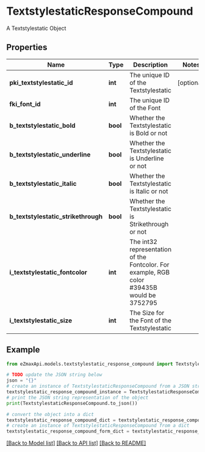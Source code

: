 # TextstylestaticResponseCompound

A Textstylestatic Object

## Properties

Name | Type | Description | Notes
------------ | ------------- | ------------- | -------------
**pki_textstylestatic_id** | **int** | The unique ID of the Textstylestatic | [optional] 
**fki_font_id** | **int** | The unique ID of the Font | 
**b_textstylestatic_bold** | **bool** | Whether the Textstylestatic is Bold or not | 
**b_textstylestatic_underline** | **bool** | Whether the Textstylestatic is Underline or not | 
**b_textstylestatic_italic** | **bool** | Whether the Textstylestatic is Italic or not | 
**b_textstylestatic_strikethrough** | **bool** | Whether the Textstylestatic is Strikethrough or not | 
**i_textstylestatic_fontcolor** | **int** | The int32 representation of the Fontcolor. For example, RGB color #39435B would be 3752795 | 
**i_textstylestatic_size** | **int** | The Size for the Font of the Textstylestatic | 

## Example

```python
from eZmaxApi.models.textstylestatic_response_compound import TextstylestaticResponseCompound

# TODO update the JSON string below
json = "{}"
# create an instance of TextstylestaticResponseCompound from a JSON string
textstylestatic_response_compound_instance = TextstylestaticResponseCompound.from_json(json)
# print the JSON string representation of the object
print(TextstylestaticResponseCompound.to_json())

# convert the object into a dict
textstylestatic_response_compound_dict = textstylestatic_response_compound_instance.to_dict()
# create an instance of TextstylestaticResponseCompound from a dict
textstylestatic_response_compound_form_dict = textstylestatic_response_compound.from_dict(textstylestatic_response_compound_dict)
```
[[Back to Model list]](../README.md#documentation-for-models) [[Back to API list]](../README.md#documentation-for-api-endpoints) [[Back to README]](../README.md)


